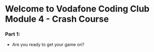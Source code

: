 # Welcome to Vodafone Coding Club Module 4 - Crash Course
### Part 1:
* Are you ready to get your game on?